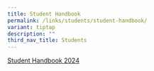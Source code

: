 ```yaml
---
title: Student Handbook
permalink: /links/students/student-handbook/
variant: tiptap
description: ""
third_nav_title: Students
---
```

<p><a href="https://online.flippingbook.com/view/816403467/" rel="noopener noreferrer nofollow" target="_blank">Student Handbook 2024</a></p>